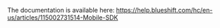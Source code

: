 The documentation is available here: https://help.blueshift.com/hc/en-us/articles/115002731514-Mobile-SDK
